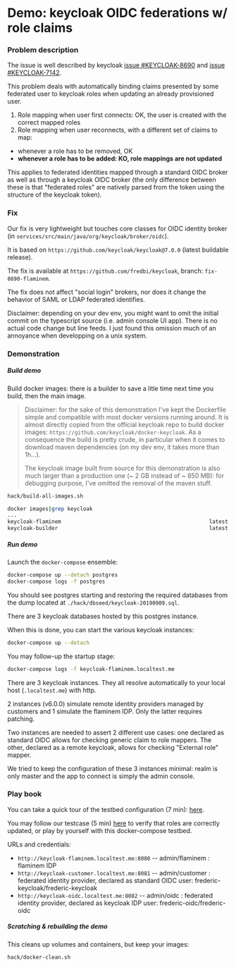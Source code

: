 # Demo: keycloak OIDC federations w/ role claims

### Problem description

The issue is well described by keycloak [issue #KEYCLOAK-8690](https://issues.jboss.org/browse/KEYCLOAK-8690)
and [issue #KEYCLOAK-7142](https://issues.jboss.org/browse/KEYCLOAK-7142).

This problem deals with automatically binding claims presented by some federated user to keycloak roles
when updating an already provisioned user.

1. Role mapping when user first connects: OK, the user is created with the correct mapped roles
2. Role mapping when user reconnects, with a different set of claims to map: 
  * whenever a role has to be removed, OK
  * **whenever a role has to be added: KO, role mappings are not updated**

This applies to federated identities mapped through a standard OIDC broker
as well as through a keycloak OIDC broker (the only difference between these is 
that "federated roles" are natively parsed from the token using the structure of the keycloak token).

### Fix

Our fix is very lightweight but touches core classes for OIDC identity broker (in `services/src/main/java/org/keycloak/broker/oidc`).

It is based on `https://github.com/keycloak/keycloak@7.0.0` (latest buildable release).

The fix is available at `https://github.com/fredbi/keycloak`, branch: `fix-8690-flaminem`.

The fix does not affect "social login" brokers, nor does it change the behavior of SAML or LDAP federated identifies.

Disclaimer: depending on your dev env, you might want to omit the initial commit on the typescript source (i.e. admin console UI app).
There is no actual code change but line feeds. I just found this omission much of an annoyance when developping on a unix system.

### Demonstration

##### Build demo

Build docker images: there is a builder to save a litle time next time you build, then the main image.

> Disclaimer: for the sake of this demonstration I've kept the Dockerfile simple and compatible with most docker versions running around.
> It is almost directly copied from the official keycloak repo to build docker images: `https://github.com/keycloak/docker-keycloak`.
> As a consequence the build is pretty crude, in particular when it comes to download maven dependencies (on my dev env, it takes more than 1h...).
>
> The keycloak image built from source for this demonstration is also much larger than a production one (~ 2 GB instead of ~ 850 MB):
> for debugging purpose, I've omitted the removal of the maven stuff.

```bash
hack/build-all-images.sh
```

```bash
docker images|grep keycloak
...
keycloak-flaminem                                               latest                            7f355a10e8dd        6 hours ago         2.13GB
keycloak-builder                                                latest                            91e39cf04dd9        28 hours ago        910MB
```

##### Run demo

Launch the `docker-compose` ensemble:

```bash 
docker-compose up --detach postgres 
docker-compose logs -f postgres 
```

You should see postgres starting and restoring the required databases from the dump located at `./hack/dbseed/keycloak-20190909.sql`.

There are 3 keycloak databases hosted by this postgres instance.

When this is done, you can start the various keycloak instances:

```bash
docker-compose up --detach
```

You may follow-up the startup stage:
```bash
docker-compose logs -f keycloak-flaminem.localtest.me
```

There are 3 keycloak instances. They all resolve automatically to your local host (`.localtest.me`) with http.

2 instances (v6.0.0) simulate remote identity providers managed by customers and 1 simulate the flaminem IDP. Only the latter requires patching.

Two instances are needed to assert 2 different use cases: one declared as standard OIDC allows for checking generic claim to role mappers. The other, declared as a 
remote keycloak, allows for checking "External role" mapper.

We tried to keep the configuration of these 3 instances minimal: realm is only master and the app to connect is simply the admin console.

### Play book

You can take a quick tour of the testbed configuration (7 min): [here](docs.config.mp4).

You may follow our testcase (5 min) [here](docs/demo.mp4) to verify that roles are correctly updated, or play by yourself with this docker-compose testbed.

URLs and credentials:

* `http://keycloak-flaminem.localtest.me:8080`   -- admin/flaminem : flaminem IDP
* `http://keycloak-customer.localtest.me:8081`   -- admin/customer : federated identity provider, declared as standard OIDC
                                                    user: frederic-keycloak/frederic-keycloak
* `http://keycloak-oidc.localtest.me:8082`       -- admin/oidc : federated identity provider, declared as keycloak IDP
                                                    user: frederic-oidc/frederic-oidc



##### Scratching & rebuilding the demo

This cleans up volumes and containers, but keep your images:

```bash 
hack/docker-clean.sh
```
